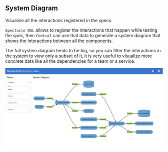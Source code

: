## System Diagram

Visualize all the interactions registered in the specs.

`Spectacle DSL` allows to register the interactions that happen while testing the spec,
then `Central` can use that data to generate a system diagram that shows the interactions between
all the components.

The full system diagram tends to be big, so you can filter the interactions in the system to view
only a subset of it, it is very useful to visualize more concrete data like all the dependencies for
a team or a service.

![System Diagram Page](https://github.com/gianluigip/spectacle/raw/master/spectacle-central/docs/images/SystemDiagramPage.png)
